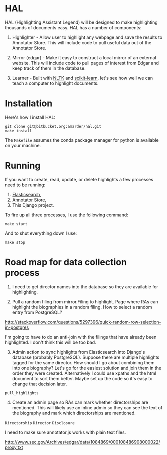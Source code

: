 # HAL

HAL (Highlighting Assistant Legend) will be designed to make highlighting thousands of documents easy. HAL has a number of components:

1. Highlighter - Allow user to highlight any webpage and save the results to Annotator Store. This will include code to pull useful data out of the Annotator Store.

2. Mirror (edgar) - Make it easy to construct a local mirror of an external website. This will include code to pull pages of interest from Edgar and keep track of them in the database.

3. Learner - Built with [NLTK](http://www.nltk.org/) and [scikit-learn](http://scikit-learn.org/stable/), let's see how well we can teach a computer to highlight documents.

# Installation

Here's how I install HAL:

    git clone git@bitbucket.org:amarder/hal.git
    make install

The `Makefile` assumes the conda package manager for python is available on your machine.

# Running

If you want to create, read, update, or delete highlights a few processes need to be running:

1. [Elasticsearch](http://www.elasticsearch.org/),
2. [Annotator Store](https://github.com/openannotation/annotator-store),
3. This Django project.

To fire up all three processes, I use the following command:

    make start

And to shut everything down I use:

    make stop

# Road map for data collection process

1. I need to get director names into the database so they are available for highlighting.

2. Pull a random filing from mirror.Filing to highlight. Page where RAs can highlight the biographies in a random filing. How to select a random entry from PostgreSQL?

http://stackoverflow.com/questions/5297396/quick-random-row-selection-in-postgres

I'm going to have to do an anti-join with the filings that have already been highlighted. I don't think this will be too bad.

3. Admin action to sync highlights from Elasticsearch into Django's database (probably PostgreSQL). Suppose there are multiple highlights tagged for the same director. How should I go about combining them into one biography? Let's go for the easiest solution and join them in the order they were created. Alternatively I could use xpaths and the html document to sort them better. Maybe set up the code so it's easy to change that decision later.

`pull_highlights`

4. Create an admin page so RAs can mark whether directorships are mentioned. This will likely use an inline admin so they can see the text of the biography and mark which directorships are mentioned.

`Directorship`
`Director`
`Disclosure`


I need to make sure annotator.js works with plain text files.

http://www.sec.gov/Archives/edgar/data/1084869/000108486908000022/proxy.txt
